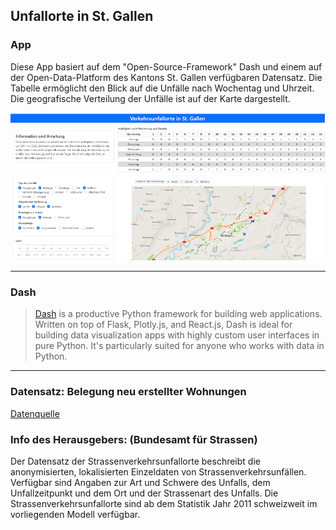 ## Unfallorte in St. Gallen

### App

Diese App basiert auf dem "Open-Source-Framework" Dash und einem auf der Open-Data-Platform des Kantons St. Gallen verfügbaren Datensatz. Die Tabelle ermöglicht den Blick auf die Unfälle nach Wochentag und Uhrzeit. Die geografische Verteilung der Unfälle ist auf der Karte dargestellt. 

![Unfallorte](Unfallorte_SG_gh.png)

---

### Dash

> [Dash](https://plot.ly/products/dash/) is a productive Python framework for building web applications.
Written on top of Flask, Plotly.js, and React.js, Dash is ideal for building data visualization apps with highly custom user interfaces in pure Python. It's particularly suited for anyone who works with data in Python.

---

### Datensatz: Belegung neu erstellter Wohnungen
[Datenquelle](https://daten.sg.ch/explore/embed/dataset/strassenverkehrsunfallorte/table/?disjunctive.accidenttype_de&disjunctive.accidentseveritycategory_de&disjunctive.roadtype_de&disjunctive.cantoncode&disjunctive.municipalitycode&disjunctive.gem_name&disjunctive.accidentyear&disjunctive.accidentmonth_de&disjunctive.accidentweekday_de&disjunctive.accidenthour)


### Info des Herausgebers: (Bundesamt für Strassen)
Der Datensatz der Strassenverkehrsunfallorte beschreibt die anonymisierten, lokalisierten Einzeldaten von Strassenverkehrsunfällen. Verfügbar sind Angaben zur Art und Schwere des Unfalls, dem Unfallzeitpunkt und dem Ort und der Strassenart des Unfalls. Die Strassenverkehrsunfallorte sind ab dem Statistik Jahr 2011 schweizweit im vorliegenden Modell verfügbar.

